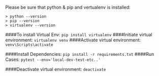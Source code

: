 Please be sure that python & pip and vertualenv is installed:

```
> python --version
> pip --version
> virtualenv --version
```
####To install Virtual Env: ```pip install virtualenv```
####Initiate virtual environment: ```virtualenv venv```
####Activate virtual environment: ```venv\Scripts\activate```

####Install Dependencies: ```pip install -r requirements.txt```
####Run Cases: ```pytest --env='local-dev-test-etc..'```


####Deactivate virtual environment: ```deactivate```